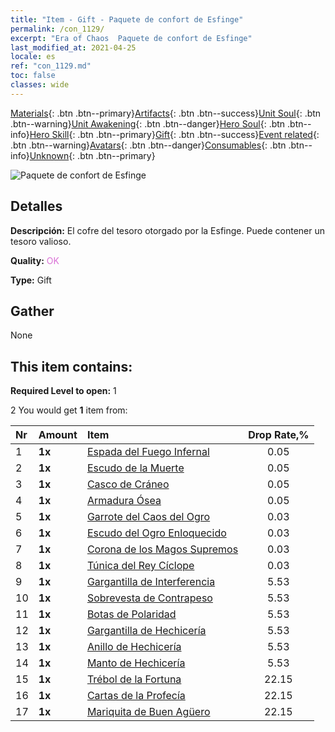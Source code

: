 ```yaml
---
title: "Item - Gift - Paquete de confort de Esfinge"
permalink: /con_1129/
excerpt: "Era of Chaos  Paquete de confort de Esfinge"
last_modified_at: 2021-04-25
locale: es
ref: "con_1129.md"
toc: false
classes: wide
---
```

 [Materials](/ItemsES/){: .btn .btn--primary}[Artifacts](/ItemsES/Artifacts/){: .btn .btn--success}[Unit Soul](/ItemsES/UnitSoul/){: .btn .btn--warning}[Unit Awakening](/ItemsES/UnitAwakening/){: .btn .btn--danger}[Hero Soul](/ItemsES/HeroSoul/){: .btn .btn--info}[Hero Skill](/ItemsES/HeroSkill/){: .btn .btn--primary}[Gift](/ItemsES/Gift/){: .btn .btn--success}[Event related](/ItemsES/Events/){: .btn .btn--warning}[Avatars](/ItemsES/Avatars/){: .btn .btn--danger}[Consumables](/ItemsES/Consumables/){: .btn .btn--info}[Unknown](/ItemsES/Unknown/){: .btn .btn--primary}

 ![Paquete de confort de Esfinge](/images/t/i_907002.png)

## Detalles
 **Descripción:** El cofre del tesoro otorgado por la Esfinge. Puede contener un tesoro valioso.

 **Quality:** <span style="color: #DA70D6">OK</span>

 **Type:** Gift

## Gather

  None

## This item contains:

 **Required Level to open:** 1

 2 You would get **1** item  from:

  | Nr | Amount |     Item    | Drop Rate,% |
  |:---|:-------|:------------|:---------:|
  | 1 |  **1x** | [Espada del Fuego Infernal](/ItemsES/art_121/) | 0.05 | 
  | 2 |  **1x** | [Escudo de la Muerte](/ItemsES/art_122/) | 0.05 | 
  | 3 |  **1x** | [Casco de Cráneo](/ItemsES/art_123/) | 0.05 | 
  | 4 |  **1x** | [Armadura Ósea](/ItemsES/art_124/) | 0.05 | 
  | 5 |  **1x** | [Garrote del Caos del Ogro](/ItemsES/art_125/) | 0.03 | 
  | 6 |  **1x** | [Escudo del Ogro Enloquecido](/ItemsES/art_126/) | 0.03 | 
  | 7 |  **1x** | [Corona de los Magos Supremos](/ItemsES/art_127/) | 0.03 | 
  | 8 |  **1x** | [Túnica del Rey Cíclope](/ItemsES/art_128/) | 0.03 | 
  | 9 |  **1x** | [Gargantilla de Interferencia](/ItemsES/art_118/) | 5.53 | 
  | 10 |  **1x** | [Sobrevesta de Contrapeso](/ItemsES/art_119/) | 5.53 | 
  | 11 |  **1x** | [Botas de Polaridad](/ItemsES/art_120/) | 5.53 | 
  | 12 |  **1x** | [Gargantilla de Hechicería](/ItemsES/art_115/) | 5.53 | 
  | 13 |  **1x** | [Anillo de Hechicería](/ItemsES/art_116/) | 5.53 | 
  | 14 |  **1x** | [Manto de Hechicería](/ItemsES/art_117/) | 5.53 | 
  | 15 |  **1x** | [Trébol de la Fortuna](/ItemsES/art_109/) | 22.15 | 
  | 16 |  **1x** | [Cartas de la Profecía](/ItemsES/art_110/) | 22.15 | 
  | 17 |  **1x** | [Mariquita de Buen Agüero](/ItemsES/art_111/) | 22.15 | 
